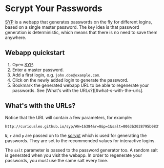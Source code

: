 Scrypt Your Passwords
=====================

[SYP][gh-page] is a webapp that generates passwords on the fly for different logins, based on a single master password. The key idea is that password generation is deterministic, which means that there is no need to save them anywhere.

Webapp quickstart
-----------------

1. Open [SYP][gh-page].
2. Enter a master password.
3. Add a first login, e.g. `john.doe@example.com`.
4. Click on the newly added login to generate the password.
5. Bookmark the generated webapp URL to be able to regenerate your passwords. See [What's with the URLs?][#what-s-with-the-urls].

What's with the URLs?
---------------------

Notice that the URL will contain a few parameters, for example:

```
http://curiousleo.github.io/syp/#N=16384&r=8&p=1&salt=0063b3028795b083f30780f871d70b52
```

`N`, `r` and `p` are passed on to the [scrypt][scrypt-wp] which is used for generating the passwords. They are set to the recommended values for interactive logins.

The `salt` parameter is passed to the password generator too. A random salt is generated when you visit the webapp. In order to regenerate your passwords, you must use the same salt every time.

[gh-page]: http://curiousleo.github.io/syp/
[scrypt-wp]: https://en.m.wikipedia.org/wiki/Scrypt
